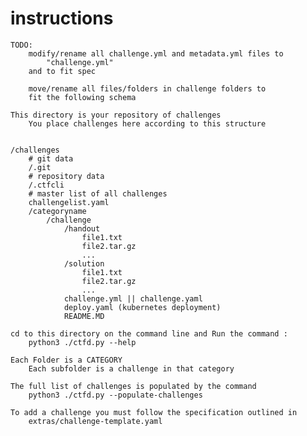# instructions

    TODO:
        modify/rename all challenge.yml and metadata.yml files to 
            "challenge.yml" 
        and to fit spec

        move/rename all files/folders in challenge folders to 
        fit the following schema

    This directory is your repository of challenges
        You place challenges here according to this structure

    
    /challenges
        # git data
        /.git
        # repository data
        /.ctfcli
        # master list of all challenges
        challengelist.yaml
        /categoryname
            /challenge
                /handout
                    file1.txt
                    file2.tar.gz
                    ...
                /solution
                    file1.txt
                    file2.tar.gz
                    ...
                challenge.yml || challenge.yaml
                deploy.yaml (kubernetes deployment)
                README.MD

    cd to this directory on the command line and Run the command :
        python3 ./ctfd.py --help
    
    Each Folder is a CATEGORY
        Each subfolder is a challenge in that category
    
    The full list of challenges is populated by the command
        python3 ./ctfd.py --populate-challenges
    
    To add a challenge you must follow the specification outlined in
        extras/challenge-template.yaml